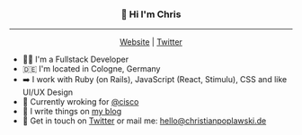 ### <p align="center">👋 Hi I'm Chris</p>
----
<p align="center"><a href="http://christianpoplawski.de">Website</a> | <a href="https://twitter.com/_chrispop">Twitter</a></p>

* 👨‍💻 I'm a Fullstack Developer
* 🇩🇪 I'm located in Cologne, Germany
* ➡️ I work with Ruby (on Rails), JavaScript (React, Stimulu), CSS and like UI/UX Design
* 💼 Currently wroking for [@cisco](https://github.com/cisco)
* 📝 I write things on [my blog](http://christianpoplawski.de/blog/)
* 💬 Get in touch on [Twitter](https://twitter.com/_chrispop) or mail me: hello@christianpoplawski.de


<!--🇩🇪
**Plsr/Plsr** is a ✨ _special_ ✨ repository because its `README.md` (this file) appears on your GitHub profile.

Here are some ideas to get you started:

- 🔭 I’m currently working on ...
- 🌱 I’m currently learning ...
- 👯 I’m looking to collaborate on ...
- 🤔 I’m looking for help with ...
- 💬 Ask me about ...
- 📫 How to reach me: ...
- 😄 Pronouns: ...
- ⚡ Fun fact: ...
-->
